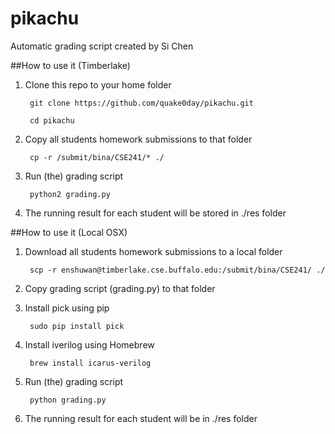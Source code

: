 # pikachu

Automatic grading script created by Si Chen



##How to use it (Timberlake)

1. Clone this repo to your home folder 
	
		git clone https://github.com/quake0day/pikachu.git
		
		cd pikachu

2. Copy all students homework submissions to that folder
		
		cp -r /submit/bina/CSE241/* ./
	
	
3. Run (the) grading script

		python2 grading.py
		
4. The running result for each student will be stored in ./res folder


##How to use it (Local OSX)

1. Download all students homework submissions to a local folder 

		scp -r enshuwan@timberlake.cse.buffalo.edu:/submit/bina/CSE241/ ./
2. Copy grading script (grading.py) to that folder 
3. Install pick using pip
	
		sudo pip install pick

4. Install iverilog using Homebrew
	
		brew install icarus-verilog
	
5. Run (the) grading script

		python grading.py
		
6. The running result for each student will be in ./res folder
